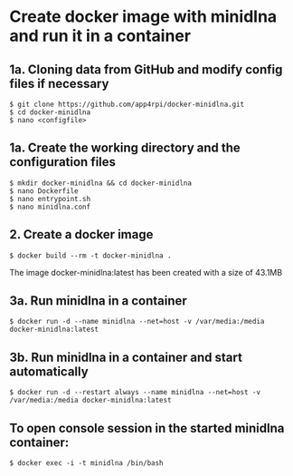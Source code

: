 # Create docker image with minidlna and run it in a container

## 1a. Cloning data from GitHub and modify config files if necessary
```
$ git clone https://github.com/app4rpi/docker-minidlna.git 
$ cd docker-minidlna
$ nano <configfile>
```
## 1a. Create the working directory and the configuration files

```
$ mkdir docker-minidlna && cd docker-minidlna
$ nano Dockerfile
$ nano entrypoint.sh
$ nano minidlna.conf
```

## 2. Create a docker image

``` 
$ docker build --rm -t docker-minidlna .
```

The image docker-minidlna:latest has been created with a size of 43.1MB

## 3a. Run minidlna in a container

```
$ docker run -d --name minidlna --net=host -v /var/media:/media docker-minidlna:latest
```

## 3b. Run minidlna in a container and start automatically

```
$ docker run -d --restart always --name minidlna --net=host -v /var/media:/media docker-minidlna:latest
```


## To open console session in the started minidlna container:

```
$ docker exec -i -t minidlna /bin/bash
```
